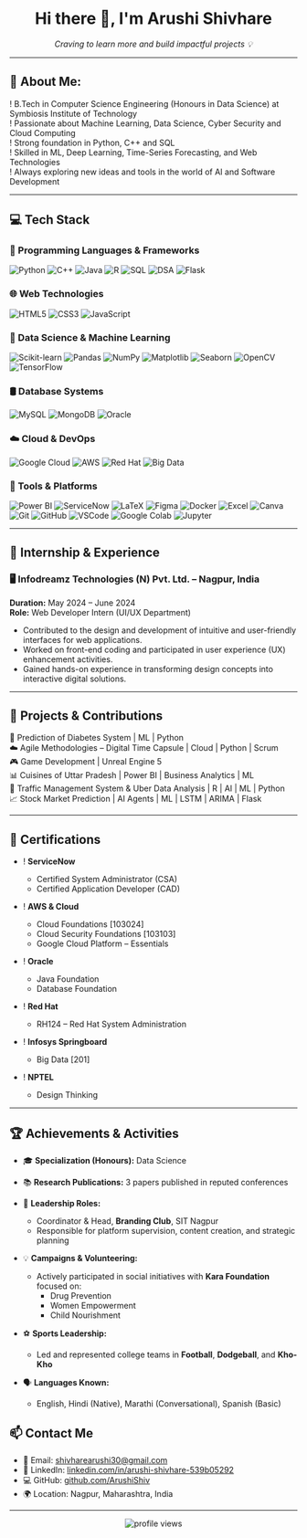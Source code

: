 <h1 align="center">Hi there 👋, I'm Arushi Shivhare</h1>

<p align="center">
  <i>Craving to learn more and build impactful projects 💡</i>
</p>

---

## 💫 About Me:
! B.Tech in Computer Science Engineering (Honours in Data Science) at Symbiosis Institute of Technology  
! Passionate about Machine Learning, Data Science, Cyber Security and Cloud Computing  
! Strong foundation in Python, C++ and SQL  
! Skilled in ML, Deep Learning, Time-Series Forecasting, and Web Technologies  
! Always exploring new ideas and tools in the world of AI and Software Development

---

## 💻 Tech Stack

### 🚀 Programming Languages & Frameworks
![Python](https://img.shields.io/badge/Python-3670A0?style=flat&logo=python&logoColor=white)
![C++](https://img.shields.io/badge/C++-00599C?style=flat&logo=c%2B%2B&logoColor=white)
![Java](https://img.shields.io/badge/Java-ED8B00?style=flat&logo=java&logoColor=white)
![R](https://img.shields.io/badge/R-276DC3?style=flat&logo=r&logoColor=white)
![SQL](https://img.shields.io/badge/SQL-336791?style=flat&logo=postgresql&logoColor=white)
![DSA](https://img.shields.io/badge/DSA-black?style=flat)
![Flask](https://img.shields.io/badge/Flask-000000?style=flat&logo=flask&logoColor=white)

### 🌐 Web Technologies
![HTML5](https://img.shields.io/badge/HTML5-E34F26?style=flat&logo=html5&logoColor=white)
![CSS3](https://img.shields.io/badge/CSS3-1572B6?style=flat&logo=css3&logoColor=white)
![JavaScript](https://img.shields.io/badge/JavaScript-F7DF1E?style=flat&logo=javascript&logoColor=black)

### 🧠 Data Science & Machine Learning
![Scikit-learn](https://img.shields.io/badge/Scikit--learn-F7931E?style=flat&logo=scikit-learn&logoColor=white)
![Pandas](https://img.shields.io/badge/Pandas-150458?style=flat&logo=pandas&logoColor=white)
![NumPy](https://img.shields.io/badge/NumPy-013243?style=flat&logo=numpy&logoColor=white)
![Matplotlib](https://img.shields.io/badge/Matplotlib-11557C?style=flat)
![Seaborn](https://img.shields.io/badge/Seaborn-2E8BC0?style=flat)
![OpenCV](https://img.shields.io/badge/OpenCV-5C3EE8?style=flat&logo=opencv&logoColor=white)
![TensorFlow](https://img.shields.io/badge/TensorFlow-FF6F00?style=flat&logo=tensorflow&logoColor=white)

### 🛢️ Database Systems
![MySQL](https://img.shields.io/badge/MySQL-4479A1?style=flat&logo=mysql&logoColor=white)
![MongoDB](https://img.shields.io/badge/MongoDB-4EA94B?style=flat&logo=mongodb&logoColor=white)
![Oracle](https://img.shields.io/badge/Oracle-F80000?style=flat&logo=oracle&logoColor=white)

### ☁️ Cloud & DevOps
![Google Cloud](https://img.shields.io/badge/Google_Cloud-4285F4?style=flat&logo=google-cloud&logoColor=white)
![AWS](https://img.shields.io/badge/AWS-232F3E?style=flat&logo=amazon-aws&logoColor=white)
![Red Hat](https://img.shields.io/badge/Red%20Hat-EE0000?style=flat&logo=redhat&logoColor=white)
![Big Data](https://img.shields.io/badge/Big%20Data-000000?style=flat)

### 🧰 Tools & Platforms
![Power BI](https://img.shields.io/badge/Power_BI-F2C811?style=flat&logo=powerbi&logoColor=black)
![ServiceNow](https://img.shields.io/badge/ServiceNow-00C7B7?style=flat&logo=servicenow&logoColor=white)
![LaTeX](https://img.shields.io/badge/LaTeX-008080?style=flat&logo=latex&logoColor=white)
![Figma](https://img.shields.io/badge/Figma-F24E1E?style=flat&logo=figma&logoColor=white)
![Docker](https://img.shields.io/badge/Docker-2496ED?style=flat&logo=docker&logoColor=white)
![Excel](https://img.shields.io/badge/Advanced_Excel-217346?style=flat&logo=microsoft-excel&logoColor=white)
![Canva](https://img.shields.io/badge/Canva-00C4CC?style=flat&logo=canva&logoColor=white)
![Git](https://img.shields.io/badge/Git-F05032?style=flat&logo=git&logoColor=white)
![GitHub](https://img.shields.io/badge/GitHub-181717?style=flat&logo=github&logoColor=white)
![VSCode](https://img.shields.io/badge/VSCode-007ACC?style=flat&logo=visual-studio-code&logoColor=white)
![Google Colab](https://img.shields.io/badge/Google_Colab-F9AB00?style=flat&logo=google-colab&logoColor=white)
![Jupyter](https://img.shields.io/badge/Jupyter-F37626?style=flat&logo=jupyter&logoColor=white)

---

## 💼 Internship & Experience

### 🖥️ Infodreamz Technologies (N) Pvt. Ltd. – Nagpur, India  
**Duration:** May 2024 – June 2024  
**Role:** Web Developer Intern (UI/UX Department)

- Contributed to the design and development of intuitive and user-friendly interfaces for web applications.
- Worked on front-end coding and participated in user experience (UX) enhancement activities.
- Gained hands-on experience in transforming design concepts into interactive digital solutions.

---

## 📌 Projects & Contributions

🔬 Prediction of Diabetes System | ML | Python  
☁️ Agile Methodologies – Digital Time Capsule | Cloud | Python | Scrum  
🎮 Game Development | Unreal Engine 5  
📊 Cuisines of Uttar Pradesh | Power BI | Business Analytics | ML  
🚦 Traffic Management System & Uber Data Analysis | R | AI | ML | Python  
📈 Stock Market Prediction | AI Agents | ML | LSTM | ARIMA | Flask

---

## 📜 Certifications

- ! **ServiceNow**
  - Certified System Administrator (CSA)
  - Certified Application Developer (CAD)

- ! **AWS & Cloud**
  - Cloud Foundations [103024]
  - Cloud Security Foundations [103103]
  - Google Cloud Platform – Essentials

- ! **Oracle**
  - Java Foundation
  - Database Foundation

- ! **Red Hat**
  - RH124 – Red Hat System Administration

- ! **Infosys Springboard**
  - Big Data [201]

- ! **NPTEL**
  - Design Thinking

---

## 🏆 Achievements & Activities

- 🎓 **Specialization (Honours):** Data Science  
- 📚 **Research Publications:** 3 papers published in reputed conferences  
- 🧠 **Leadership Roles:**
  - Coordinator & Head, **Branding Club**, SIT Nagpur  
  - Responsible for platform supervision, content creation, and strategic planning  

- 💡 **Campaigns & Volunteering:**
  - Actively participated in social initiatives with **Kara Foundation** focused on:
    - Drug Prevention  
    - Women Empowerment  
    - Child Nourishment  

- ⚽ **Sports Leadership:**
  - Led and represented college teams in **Football**, **Dodgeball**, and **Kho-Kho**

- 🗣️ **Languages Known:**
  - English, Hindi (Native), Marathi (Conversational), Spanish (Basic)


## 📫 Contact Me

- 📧 Email: shivharearushi30@gmail.com  
- 🔗 LinkedIn: [linkedin.com/in/arushi-shivhare-539b05292](https://linkedin.com/in/arushi-shivhare-539b05292)  
- 💻 GitHub: [github.com/ArushiShiv](https://github.com/ArushiShiv)  
- 🌍 Location: Nagpur, Maharashtra, India

---

<p align="center">
  <img src="https://komarev.com/ghpvc/?username=ArushiShiv&label=Profile%20views&color=0e75b6&style=flat" alt="profile views" />
</p>
